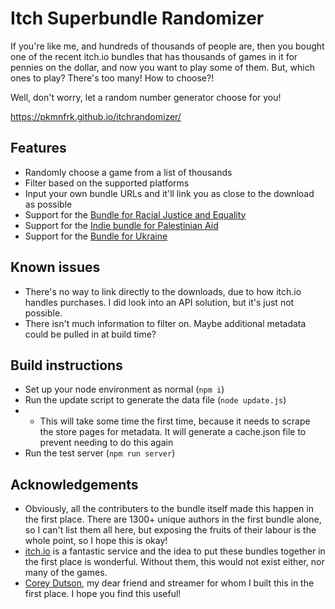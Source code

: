 # Itch Superbundle Randomizer

If you're like me, and hundreds of thousands of people are, then you bought one of the recent itch.io bundles that has thousands of games in it for pennies on the dollar, and now you want to play some of them. But, which ones to play? There's too many! How to choose?!

Well, don't worry, let a random number generator choose for you!

https://pkmnfrk.github.io/itchrandomizer/

## Features
 * Randomly choose a game from a list of thousands
 * Filter based on the supported platforms
 * Input your own bundle URLs and it'll link you as close to the download as possible
 * Support for the [Bundle for Racial Justice and Equality](https://itch.io/b/520/bundle-for-racial-justice-and-equality)
 * Support for the [Indie bundle for Palestinian Aid](https://itch.io/b/902/indie-bundle-for-palestinian-aid)
 * Support for the [Bundle for Ukraine](https://itch.io/b/902/indie-bundle-for-palestinian-aid)

## Known issues
 * There's no way to link directly to the downloads, due to how itch.io handles purchases. I did look into an API solution, but it's just not possible.
 * There isn't much information to filter on. Maybe additional metadata could be pulled in at build time?

## Build instructions
 * Set up your node environment as normal (`npm i`)
 * Run the update script to generate the data file (`node update.js`)
 * * This will take some time the first time, because it needs to scrape the store pages for metadata. It will generate a cache.json file to prevent needing to do this again 
 * Run the test server (`npm run server`)

## Acknowledgements
 * Obviously, all the contributers to the bundle itself made this happen in the first place. There are 1300+ unique authors in the first bundle alone, so I can't list them all here, but exposing the fruits of their labour is the whole point, so I hope this is okay!
 * [itch.io](https://itch.io/) is a fantastic service and the idea to put these bundles together in the first place is wonderful. Without them, this would not exist either, nor many of the games.
 * [Corey Dutson](https://twitch.tv/cdutson), my dear friend and streamer for whom I built this in the first place. I hope you find this useful!
